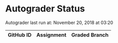 # Autograder Status
Autograder last run at: November 20, 2018 at 03:20

| GitHub ID | Assignment | Graded Branch |
|-----------|------------|---------------|
